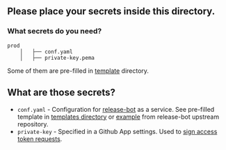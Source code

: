 ## Please place your secrets inside this directory.

### What secrets do you need?

```
prod
    │   ├── conf.yaml
    │   ├── private-key.pema
```

Some of them are pre-filled in [template](/secrets/template) directory.

## What are those secrets?

* `conf.yaml` - Configuration for [release-bot](https://github.com/user-cont/release-bot) as a service. See pre-filled template in [templates directory](/secrets/template/conf.yaml) or [example](https://github.com/user-cont/release-bot/blob/master/conf.yaml) from release-bot upstream repository.
* `private-key` - Specified in a Github App settings. Used to [sign access token requests](https://developer.github.com/apps/building-github-apps/authenticating-with-github-apps/#authenticating-as-a-github-app).
